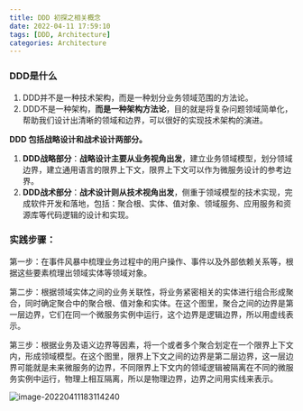 ```yaml
---
title: DDD 初探之相关概念
date: 2022-04-11 17:59:10
tags: [DDD, Architecture]
categories: Architecture
---
```


### DDD是什么

1. DDD并不是一种技术架构，而是一种划分业务领域范围的方法论。
2. DDD不是一种架构，**而是一种架构方法论**，目的就是将复杂问题领域简单化，帮助我们设计出清晰的领域和边界，可以很好的实现技术架构的演进。

**DDD 包括战略设计和战术设计两部分。**

1. **DDD战略部分**：**战略设计主要从业务视角出发**，建立业务领域模型，划分领域边界，建立通用语言的限界上下文，限界上下文可以作为微服务设计的参考边界。
2. **DDD战术部分**：**战术设计则从技术视角出发**，侧重于领域模型的技术实现，完成软件开发和落地，包括：聚合根、实体、值对象、领域服务、应用服务和资源库等代码逻辑的设计和实现。

### 实践步骤：

第一步：在事件风暴中梳理业务过程中的用户操作、事件以及外部依赖关系等，根据这些要素梳理出领域实体等领域对象。

第二步：根据领域实体之间的业务关联性，将业务紧密相关的实体进行组合形成聚合，同时确定聚合中的聚合根、值对象和实体。在这个图里，聚合之间的边界是第一层边界，它们在同一个微服务实例中运行，这个边界是逻辑边界，所以用虚线表示。

第三步：根据业务及语义边界等因素，将一个或者多个聚合划定在一个限界上下文内，形成领域模型。在这个图里，限界上下文之间的边界是第二层边界，这一层边界可能就是未来微服务的边界，不同限界上下文内的领域逻辑被隔离在不同的微服务实例中运行，物理上相互隔离，所以是物理边界，边界之间用实线来表示。

![image-20220411183114240](https://cdn.jsdelivr.net/gh/wenPKtalk/pictures@master/blog/20220411/18_31/image-20220411183114240.png)
